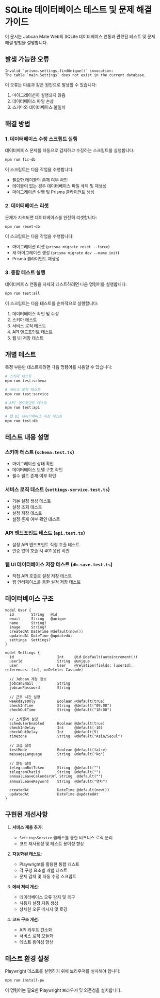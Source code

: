 # SQLite 데이터베이스 테스트 및 문제 해결 가이드

이 문서는 Jobcan Mate Web의 SQLite 데이터베이스 연동과 관련된 테스트 및 문제 해결 방법을 설명합니다.

## 발생 가능한 오류

```
Invalid `prisma.settings.findUnique()` invocation:
The table `main.Settings` does not exist in the current database.
```

이 오류는 다음과 같은 원인으로 발생할 수 있습니다:
1. 마이그레이션이 실행되지 않음
2. 데이터베이스 파일 손상
3. 스키마와 데이터베이스 불일치

## 해결 방법

### 1. 데이터베이스 수정 스크립트 실행

데이터베이스 문제를 자동으로 감지하고 수정하는 스크립트를 실행합니다:

```bash
npm run fix-db
```

이 스크립트는 다음 작업을 수행합니다:
- 필요한 테이블의 존재 여부 확인
- 테이블이 없는 경우 데이터베이스 파일 삭제 및 재생성
- 마이그레이션 실행 및 Prisma 클라이언트 생성

### 2. 데이터베이스 리셋

문제가 지속되면 데이터베이스를 완전히 리셋합니다:

```bash
npm run reset-db
```

이 스크립트는 다음 작업을 수행합니다:
- 마이그레이션 리셋 (`prisma migrate reset --force`)
- 새 마이그레이션 생성 (`prisma migrate dev --name init`)
- Prisma 클라이언트 재생성

### 3. 종합 테스트 실행

데이터베이스 연동을 자세히 테스트하려면 다음 명령어를 실행합니다:

```bash
npm run test:all
```

이 스크립트는 다음 테스트를 순차적으로 실행합니다:
1. 데이터베이스 확인 및 수정
2. 스키마 테스트
3. 서비스 로직 테스트
4. API 엔드포인트 테스트
5. 웹 UI 저장 테스트

## 개별 테스트

특정 부분만 테스트하려면 다음 명령어를 사용할 수 있습니다:

```bash
# 스키마 테스트
npm run test:schema

# 서비스 로직 테스트
npm run test:service

# API 엔드포인트 테스트
npm run test:api

# 웹 UI 데이터베이스 저장 테스트
npm run test:db
```

## 테스트 내용 설명

### 스키마 테스트 (`schema.test.ts`)
- 마이그레이션 상태 확인
- 데이터베이스 모델 구조 확인
- 필수 필드 존재 여부 확인

### 서비스 로직 테스트 (`settings-service.test.ts`)
- 기본 설정 생성 테스트
- 설정 조회 테스트
- 설정 저장 테스트
- 설정 존재 여부 확인 테스트

### API 엔드포인트 테스트 (`api.test.ts`)
- 설정 API 엔드포인트 직접 호출 테스트
- 인증 없이 호출 시 401 응답 확인

### 웹 UI 데이터베이스 저장 테스트 (`db-save.test.ts`)
- 직접 API 호출로 설정 저장 테스트
- 웹 인터페이스를 통한 설정 저장 테스트

## 데이터베이스 구조

```prisma
model User {
  id        String   @id
  email     String   @unique
  name      String?
  image     String?
  createdAt DateTime @default(now())
  updatedAt DateTime @updatedAt
  settings  Settings?
}

model Settings {
  id                    Int     @id @default(autoincrement())
  userId                String  @unique
  user                  User    @relation(fields: [userId], references: [id], onDelete: Cascade)
  
  // Jobcan 계정 정보
  jobcanEmail           String
  jobcanPassword        String
  
  // 근무 시간 설정
  weekdaysOnly          Boolean @default(true)
  checkInTime           String  @default("09:00")
  checkOutTime          String  @default("18:00")
  
  // 스케줄러 설정
  schedulerEnabled      Boolean @default(true)
  checkInDelay          Int     @default(-10)
  checkOutDelay         Int     @default(5)
  timezone              String  @default("Asia/Seoul")
  
  // 고급 설정
  testMode              Boolean @default(false)
  messageLanguage       String  @default("ko")
  
  // 알림 설정
  telegramBotToken      String  @default("")
  telegramChatId        String  @default("")
  annualLeaveCalendarUrl String  @default("")
  annualLeaveKeyword    String  @default("연차")
  
  createdAt             DateTime @default(now())
  updatedAt             DateTime @updatedAt
}
```

## 구현된 개선사항

1. **서비스 계층 추가**:
   - `SettingsService` 클래스를 통한 비즈니스 로직 분리
   - 코드 재사용성 및 테스트 용이성 향상

2. **자동화된 테스트**:
   - Playwright를 활용한 통합 테스트
   - 각 구성 요소별 개별 테스트
   - 문제 감지 및 자동 수정 스크립트

3. **에러 처리 개선**:
   - 데이터베이스 오류 감지 및 복구
   - 사용자 설정 자동 생성
   - 상세한 오류 메시지 및 로깅

4. **코드 구조 개선**:
   - API 라우트 간소화
   - 서비스 로직 모듈화
   - 테스트 용이성 향상

## 테스트 환경 설정

Playwright 테스트를 실행하기 위해 브라우저를 설치해야 합니다:

```bash
npm run install-pw
```

이 명령어는 필요한 Playwright 브라우저 및 의존성을 설치합니다.